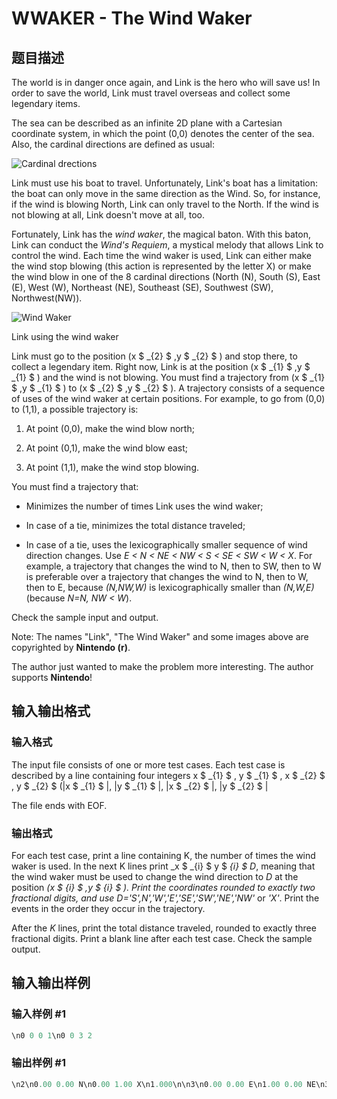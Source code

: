 # WWAKER - The Wind Waker

## 题目描述

The world is in danger once again, and Link is the hero who will save us! In order to save the world, Link must travel overseas and collect some legendary items.

The sea can be described as an infinite 2D plane with a Cartesian coordinate system, in which the point (0,0) denotes the center of the sea. Also, the cardinal directions are defined as usual:

![Cardinal drections](https://cdn.luogu.com.cn/upload/vjudge_pic/SP14055/2e70e3c34121d7b5c4cbb8e5a57bb75b96540a47.png)

Link must use his boat to travel. Unfortunately, Link's boat has a limitation: the boat can only move in the same direction as the Wind. So, for instance, if the wind is blowing North, Link can only travel to the North. If the wind is not blowing at all, Link doesn't move at all, too.

Fortunately, Link has the _wind waker_, the magical baton. With this baton, Link can conduct the _Wind's Requiem_, a mystical melody that allows Link to control the wind. Each time the wind waker is used, Link can either make the wind stop blowing (this action is represented by the letter X) or make the wind blow in one of the 8 cardinal directions (North (N), South (S), East (E), West (W), Northeast (NE), Southeast (SE), Southwest (SW), Northwest(NW)).

![Wind Waker](https://cdn.luogu.com.cn/upload/vjudge_pic/SP14055/b109391c67258a1454b38081f34753e8bbcc5e25.png)

Link using the wind waker

Link must go to the position (x $ _{2} $ ,y $ _{2} $ ) and stop there, to collect a legendary item. Right now, Link is at the position (x $ _{1} $ ,y $ _{1} $ ) and the wind is not blowing. You must find a trajectory from (x $ _{1} $ ,y $ _{1} $ ) to (x $ _{2} $ ,y $ _{2} $ ). A trajectory consists of a sequence of uses of the wind waker at certain positions. For example, to go from (0,0) to (1,1), a possible trajectory is:

1. At point (0,0), make the wind blow north;

2. At point (0,1), make the wind blow east;

3. At point (1,1), make the wind stop blowing.

You must find a trajectory that:

- Minimizes the number of times Link uses the wind waker;

- In case of a tie, minimizes the total distance traveled;

- In case of a tie, uses the lexicographically smaller sequence of wind direction changes. Use _E < N < NE < NW < S < SE < SW < W < X_. For example, a trajectory that changes the wind to N, then to SW, then to W is preferable over a trajectory that changes the wind to N, then to W, then to E, because _(N,NW,W)_ is lexicographically smaller than _(N,W,E)_ (because _N=N, NW < W_).

Check the sample input and output.

Note: The names "Link", "The Wind Waker" and some images above are copyrighted by **Nintendo (r)**.

The author just wanted to make the problem more interesting. The author supports **Nintendo**!

## 输入输出格式

### 输入格式

The input file consists of one or more test cases. Each test case is described by a line containing four integers x $ _{1} $ , y $ _{1} $ , x $ _{2} $ , y $ _{2} $ (|x $ _{1} $ |, |y $ _{1} $ |, |x $ _{2} $ |, |y $ _{2} $ |

The file ends with EOF.

### 输出格式

For each test case, print a line containing K, the number of times the wind waker is used. In the next K lines print _x $ _{i} $ y $ _{i} $ D_, meaning that the wind waker must be used to change the wind direction to _D_ at the position _(x $ _{i} $ ,y $ _{i} $ )_. Print the coordinates rounded to exactly two fractional digits, and use _D_=_'S',N','W','E','SE','SW','NE','NW'_ or _'X'_. Print the events in the order they occur in the trajectory.

After the _K_ lines, print the total distance traveled, rounded to exactly three fractional digits. Print a blank line after each test case. Check the sample output.

## 输入输出样例

### 输入样例 #1

```cpp
\n0 0 0 1\n0 0 3 2
```


### 输出样例 #1

```cpp
\n2\n0.00 0.00 N\n0.00 1.00 X\n1.000\n\n3\n0.00 0.00 E\n1.00 0.00 NE\n3.00 2.00 X\n3.828\n\n
```


